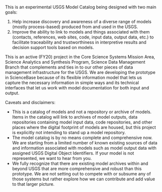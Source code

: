 This is an experimental USGS Model Catalog being designed with two main goals:

1. Help increase discovery and awareness of a diverse range of models (mostly process-based) produced from and used in the USGS.
2. Improve the ability to link to models and things associated with them (contacts, references, web sites, code, input data, output data, etc.) to facilitate traceability and trustworthiness in interpretive results and decision support tools based on models.

This is an active (FY20) project in the Core Science Systems Mission Area, Science Analytics and Synthesis Program, Science Data Management Branch that complements and ties in to our other pieces of data management infrastructure for the USGS. We are developing the prototype in ScienceBase because of its flexible information model that lets us capture the necessary information in simple ways and its technical interfaces that let us work with model documentation for both input and output.

Caveats and disclaimers:

* This is a catalog of models and not a repository or archive of models. Items in the catalog will link to archives of model outputs, data repositories containing model input data, code repositories, and other places where the digital footprint of models are housed, but this project is explicitly not intending to stand up a model repository.
* The model catalog is by no means complete and comprehensive now. We are starting from a limited number of known existing sources of data and information associated with models such as model output data with assigned USGS Digital Object Identifiers. If your model is not represented, we want to hear from you.
* We fully recognize that there are existing model archives within and beyond USGS that are more comprehensive and robust than this prototype. We are not setting out to compete with or subsume any of those systems but rather explore how we can contribute and add value to that larger picture.
